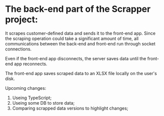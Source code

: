 # The back-end part of the Scrapper project:

It scrapes customer-defined data and sends it to the front-end app. Since the
scraping operation could take a significant amount of time, all communications
between the back-end and front-end run through socket connections.

Even if the front-end app disconnects, the server saves data until the front-end
app reconnects.

The front-end app saves scraped data to an XLSX file locally on the user's disk.

Upcoming changes:

1. Useing TypeScript;
2. Useing some DB to store data;
3. Comparing scrapped data versions to highlight changes;
